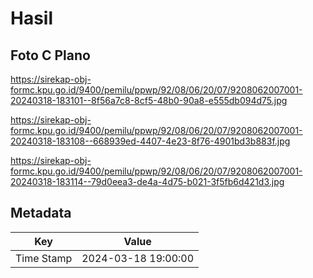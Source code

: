 # Hasil

## Foto C Plano

https://sirekap-obj-formc.kpu.go.id/9400/pemilu/ppwp/92/08/06/20/07/9208062007001-20240318-183101--8f56a7c8-8cf5-48b0-90a8-e555db094d75.jpg

https://sirekap-obj-formc.kpu.go.id/9400/pemilu/ppwp/92/08/06/20/07/9208062007001-20240318-183108--668939ed-4407-4e23-8f76-4901bd3b883f.jpg

https://sirekap-obj-formc.kpu.go.id/9400/pemilu/ppwp/92/08/06/20/07/9208062007001-20240318-183114--79d0eea3-de4a-4d75-b021-3f5fb6d421d3.jpg


## Metadata

| Key        | Value               |
| ---------- | ------------------- |
| Time Stamp | 2024-03-18 19:00:00 |



